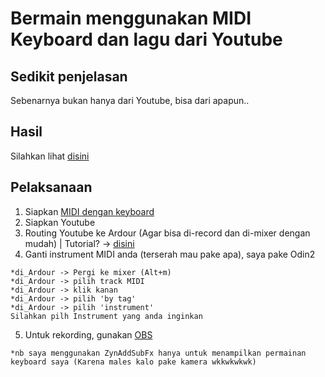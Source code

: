 # Bermain menggunakan MIDI Keyboard dan lagu dari Youtube

## Sedikit penjelasan

Sebenarnya bukan hanya dari Youtube, bisa dari apapun..

## Hasil

Silahkan lihat [disini](https://youtu.be/3adRNnnQJgw)

## Pelaksanaan

1. Siapkan [MIDI dengan keyboard](MIDI1.md)
2. Siapkan Youtube
3. Routing Youtube ke Ardour (Agar bisa di-record dan di-mixer dengan mudah) | Tutorial? -> [disini](Route_multi_app.md)
4. Ganti instrument MIDI anda (terserah mau pake apa), saya pake Odin2

```
*di_Ardour -> Pergi ke mixer (Alt+m)
*di_Ardour -> pilih track MIDI
*di_Ardour -> klik kanan
*di_Ardour -> pilih 'by tag'
*di_Ardour -> pilih 'instrument'
Silahkan pilh Instrument yang anda inginkan
```

5. Untuk rekording, gunakan [OBS](OBS1.md)

`*nb saya menggunakan ZynAddSubFx hanya untuk menampilkan permainan keyboard saya (Karena males kalo pake kamera wkkwkwkwk)`
